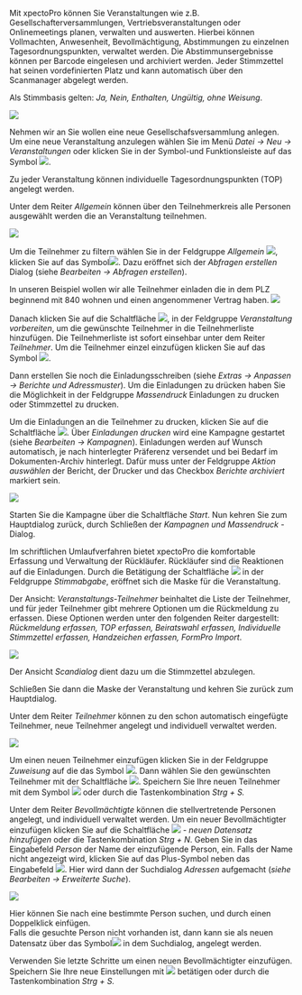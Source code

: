 Mit xpectoPro können Sie Veranstaltungen wie z.B.  Gesellschafterversammlungen, Vertriebsveranstaltungen oder Onlinemeetings planen, verwalten und auswerten. 
Hierbei können Vollmachten, Anwesenheit, Bevollmächtigung, Abstimmungen zu einzelnen Tagesordnungspunkten, verwaltet werden. Die Abstimmunsergebnisse können per Barcode eingelesen und archiviert werden. Jeder Stimmzettel hat seinen vordefinierten Platz und kann automatisch über den Scanmanager abgelegt werden.

Als Stimmbasis gelten: *Ja, Nein, Enthalten, Ungültig, ohne Weisung*.

![](http://xpecto.github.io/docs/img/img_1443538341445.png)

Nehmen wir an Sie wollen eine neue Gesellschafsversammlung anlegen. 
Um eine neue Veranstaltung anzulegen wählen Sie im Menü *Datei → Neu → Veranstaltungen* oder klicken Sie in der Symbol-und Funktionsleiste auf das Symbol ![](http://xpecto.github.io/docs/img/img_1429027370695.png). 

 Zu jeder Veranstaltung können individuelle Tagesordnungspunkten (TOP) angelegt werden. 

Unter dem Reiter *Allgemein* können über den Teilnehmerkreis alle Personen ausgewählt werden die an Veranstaltung teilnehmen. 

![](http://xpecto.github.io/docs/img/img_1443010174699.png)

Um die Teilnehmer zu filtern wählen Sie in der Feldgruppe *Allgemein* ![](http://xpecto.github.io/docs/img/img_1432886377432.png), klicken Sie auf das Symbol![](http://xpecto.github.io/docs/img/img_1432890657651.png). Dazu eröffnet sich der *Abfragen erstellen* Dialog (siehe *Bearbeiten → Abfragen erstellen*). 

In unseren Beispiel wollen wir alle Teilnehmer einladen die in dem PLZ beginnend mit 840 wohnen und einen angenommener Vertrag haben.
![](http://xpecto.github.io/docs/img/img_1430841532256.png)

Danach klicken Sie auf die Schaltfläche ![](http://xpecto.github.io/docs/img/img_1432891106020.png), in der Feldgruppe *Veranstaltung vorbereiten*, um die gewünschte Teilnehmer in die Teilnehmerliste hinzufügen. Die Teilnehmerliste ist sofort einsehbar unter dem Reiter *Teilnehmer*. Um die Teilnehmer einzel einzufügen klicken Sie auf das Symbol ![](http://xpecto.github.io/docs/img/img_1443010395863.png).

Dann erstellen Sie noch die Einladungsschreiben (siehe *Extras → Anpassen → Berichte und Adressmuster*).
Um die Einladungen zu drücken haben Sie die Möglichkeit in der Feldgruppe *Massendruck* Einladungen zu drucken oder Stimmzettel zu drucken.

Um die Einladungen  an die Teilnehmer  zu drucken, klicken Sie auf die  Schaltfläche ![](http://xpecto.github.io/docs/img/img_1433144034768.png). 
Über *Einladungen drucken* wird eine Kampagne gestartet (siehe *Bearbeiten → Kampagnen*). Einladungen werden auf Wunsch automatisch, je nach hinterlegter Präferenz  versendet und bei Bedarf im Dokumenten-Archiv hinterlegt.  Dafür muss unter der Feldgruppe *Aktion auswählen* der Bericht, der Drucker und das Checkbox *Berichte archiviert* markiert sein.

![](http://xpecto.github.io/docs/img/img_1443009039857.png)

Starten Sie die Kampagne über die Schaltfläche *Start*. Nun kehren Sie zum Hauptdialog zurück, durch Schließen der *Kampagnen und Massendruck* - Dialog.

Im schriftlichen Umlaufverfahren bietet xpectoPro die komfortable Erfassung  und Verwaltung der Rückläufer. Rückläufer sind die Reaktionen auf die Einladungen. Durch die Betätigung der Schaltfläche ![](http://xpecto.github.io/docs/img/img_1433146421500.png) in der Feldgruppe *Stimmabgabe*, eröffnet sich die Maske für die Veranstaltung. 

Der Ansicht: *Veranstaltungs-Teilnehmer* beinhaltet die Liste der Teilnehmer, und für jeder Teilnehmer gibt mehrere Optionen um die Rückmeldung zu erfassen. Diese Optionen werden unter den folgenden Reiter dargestellt: *Rückmeldung erfassen, TOP erfassen, Beiratswahl erfassen, Individuelle Stimmzettel erfassen, Handzeichen erfassen, FormPro Import*.

![](http://xpecto.github.io/docs/img/img_1443012682876.png)

Der Ansicht *Scandialog* dient dazu um die Stimmzettel abzulegen.	

Schließen Sie dann die Maske der Veranstaltung und kehren Sie zurück zum Hauptdialog.
										 									 
Unter dem Reiter *Teilnehmer* können zu den schon automatisch eingefügte Teilnehmer, neue Teilnehmer angelegt und individuell verwaltet werden.

![](http://xpecto.github.io/docs/img/img_1443015444768.png)

Um einen neuen Teilnehmer einzufügen klicken Sie in der Feldgruppe *Zuweisung* auf die das Symbol ![](http://xpecto.github.io/docs/img/img_1426499792252.png).  Dann wählen Sie den gewünschten Teilnehmer mit der Schaltfläche ![](http://xpecto.github.io/docs/img/img_1439206980898.png). Speichern Sie Ihre neuen Teilnehmer mit dem Symbol ![](http://xpecto.github.io/docs/img/img_1439207060262.png) oder durch die Tastenkombination *Strg + S.*

Unter dem Reiter *Bevollmächtigte* können die stellvertretende Personen angelegt, und individuell verwaltet werden.
Um ein neuer Bevollmächtigter einzufügen klicken Sie auf die Schaltfläche ![](http://xpecto.github.io/docs/img/img_1439208928813.png) - *neuen Datensatz hinzufügen*  oder die Tastenkombination *Strg + N*. Geben Sie in das Eingabefeld *Person* der Name der einzufügende Person, ein. Falls der Name nicht angezeigt wird, klicken Sie auf das Plus-Symbol neben das Eingabefeld ![](http://xpecto.github.io/docs/img/img_1439210074824.png). Hier wird dann der Suchdialog *Adressen* aufgemacht (*siehe Bearbeiten → Erweiterte Suche*). 

![](http://xpecto.github.io/docs/img/img_1439210969105.png)

Hier können Sie nach eine bestimmte Person suchen, und durch einen Doppelklick einfügen.  
Falls die gesuchte Person nicht vorhanden ist, dann kann sie als neuen Datensatz über das Symbol![](http://xpecto.github.io/docs/img/img_1439209764662.png) in dem Suchdialog, angelegt werden.

Verwenden Sie letzte Schritte um einen neuen Bevollmächtigter einzufügen.
Speichern Sie Ihre neue Einstellungen mit ![](http://xpecto.github.io/docs/img/img_1439207060262.png) betätigen oder durch die Tastenkombination *Strg + S.*